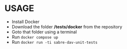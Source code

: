 USAGE
=====

- Install Docker
- Download the folder **/tests/docker** from the repository
- Goto that folder using a terminal
- Run `docker compose up`
- Run `docker run -ti sabre-dav-unit-tests`

